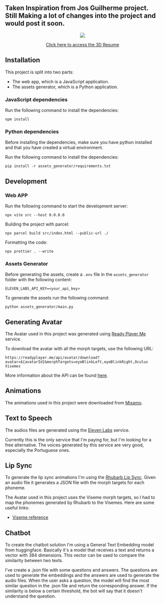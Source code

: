 ## Taken Inspiration from Jos Guilherme project. Still Making a lot of changes into the project and would post it soon.
 <div align="center">
    <image src='./src/assets/images/thumbnail.png'>
    <a href="https://esgario.github.io/3d-resume/">
        <p>Click here to access the 3D Resume</p>
    </a>
</div>

## Installation

This project is split into two parts:

-   The web app, which is a JavaScript application.
-   The assets generator, which is a Python application.

### JavaScript dependencies

Run the following command to install the dependencies:

```
npm install
```

### Python dependencies

Before installing the dependencies, make sure you have python installed and that you have created a virtual environment.

Run the following command to install the dependencies:

```
pip install -r assets_generator/requirements.txt
```

## Development

### Web APP

Run the following command to start the development server:

```
npx vite src --host 0.0.0.0
```

Building the project with parcel:

```
npx parcel build src/index.html --public-url ./
```

Formatting the code:

```
npx prettier . --write
```

### Assets Generator

Before generating the assets, create a `.env` file in the `assets_generator` folder with the following content:

```
ELEVEN_LABS_API_KEY=<your_api_key>
```

To generate the assets run the following command:

```
python assets_generator/main.py
```

## Generating Avatar

The Avatar used in this project was generated using [Ready Player Me](https://readyplayer.me/) service.

To download the avatar with all the morph targets, use the following URL:

```
https://readyplayer.me/api/avatar/download?avatar=${avatarId}&morphTargets=eyeBlinkLeft,eyeBlinkRight,Oculus Visemes
```

More information about the API can be found [here](https://docs.readyplayer.me/ready-player-me/api-reference/rest-api/avatars/get-3d-avatars).

## Animations

The animations used in this project were downloaded from [Mixamo](https://www.mixamo.com/#/).

## Text to Speech

The audios files are generated using the [Eleven Labs](https://elevenlabs.io/speech-synthesis) service.

Currently this is the only service that I'm paying for, but I'm looking for a free alternative. The voices generated by this service are very good, especially the Portuguese ones.

## Lip Sync

To generate the lip sync animations I'm using the [Rhubarb Lip Sync](https://github.com/DanielSWolf/rhubarb-lip-sync). Given an audio file it generates a JSON file with the morph targets for each phoneme.

The Avatar used in this project uses the Viseme morph targets, so I had to map the phonemes generated by Rhubarb to the Visemes. Here are some useful links:

-   [Viseme reference](http://www.zxthex.com/Viseme%20Reference%20_%20Oculus%20Developers.html)

## Chatbot

To create the chatbot solution I'm using a General Text Embedding model from huggingface. Basically it's a model that receives a text and returns a vector with 384 dimensions. This vector can be used to compare the similarity between two texts.

I've create a .json file with some questions and answers. The questions are used to generate the embeddings and the answers are used to generate the audio files. When the user asks a question, the model will find the most similar question in the .json file and return the corresponding answer. If the similarity is below a certain threshold, the bot will say that it doesn't understand the question.
